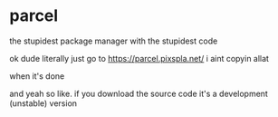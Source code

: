# parcel
the stupidest package manager with the stupidest code

ok dude literally just go to https://parcel.pixspla.net/ i aint copyin allat

when it's done

and yeah so like. if you download the source code it's a development (unstable) version
